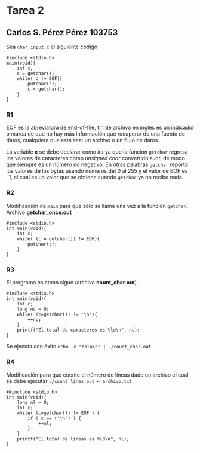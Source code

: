 # Tarea 2

## Carlos S. Pérez Pérez 103753
 
Sea ```char_input.c``` el siguiente código

```
#include <stdio.h>
main(void){
    int c;
    c = getchar();
    while( c != EOF){
        putchar(c);
        c = getchar();   
    } 
}
```

### R1

EOF es la abreviatura de end-of-file, fin de archivo en inglés es un indicador o marca de que no hay más información que recuperar de una fuente de datos, cualquiera que esta sea: un archivo o un flujo de datos.

La variable **c** se debe declarar como *int* ya que la función ```getchar``` regresa los valores de caracteres como *unsigned char* convertido a *int*, de modo que siempre es un número no negativo. En otras palabras ```getchar``` reporta los valores de los bytes usando números del 0 al 255 y el valor de EOF es -1, el cual es un valor que se obtiene cuando ```getchar``` ya no recibe nada. 


### R2 

Modificación de `main` para que sólo se llame una vez a la función ```getchar```. Archivo **getchar_once.out**


```
#include <stdio.h>
int main(void){
    int c;
    while( (c = getchar()) != EOF){
        putchar(c);   
    } 
}
```


### R3 

El programa es como sigue (archivo **count_char.out**)
```
#include <stdio.h>
int main(void){
    int c;
    long nc = 0;
    while( (c=getchar()) != '\n'){
        ++nc;   
    } 
    printf("El total de caracteres es %ld\n", nc);
}
```

Se ejecuta con éxito ```echo -e "hola\n" | ./count_char.out```

### R4 

Modificación para que cuente el número de líneas dado un archivo el cual se debe ejecutar 
```./count_lines.out < archivo.txt```

```
##include <stdio.h>
int main(void){
    long nl = 0;
    int c;
    while( (c=getchar()) != EOF ) {
        if ( c == ('\n') ) {
            ++nl;
        }
    }
    printf("El total de lineas es %ld\n", nl);
}
```

